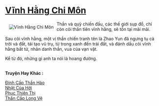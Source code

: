 <a href="https://truyenwiki.net/vinh-hang-chi-mon.35809/" title="Vĩnh Hằng Chi Môn"><h1>Vĩnh Hằng Chi Môn</h1></a><div style="display:table"><img align="right" style="float: left; padding: 10px;" src="https://truyenwiki.net/a/img/str/src/35809.jpg" alt="Vĩnh Hằng Chi Môn">Thần và quỷ chiến đấu, các thế giới sụp đổ, chỉ còn cõi thần tiên vĩnh hằng, sẽ tồn tại mãi mãi.<p></p> Sau cõi vĩnh hằng, một vị thần chiến tranh tên là Zhao Yun đã ngưng tụ cả trời và đất, tái tạo vũ trụ, từ trong xanh đến trái đất, và đánh dấu cõi vĩnh hằng bất tử, nhân danh thần, vua của vạn vật.<p></p> Kể từ đó, những gì anh ta nói là hoang đường.</div><p><br><b>Truyện Hay Khác :</b></p><a href="https://truyenwiki.net/dinh-cap-than-hao.36635/" alt="Đỉnh Cấp Thần Hào">Đỉnh Cấp Thần Hào</a><br/><a href="https://sangtacviet.wordpress.com/2020/10/22/nhat-cua-hoi/" alt="Nhặt Của Hời">Nhặt Của Hời</a><br/><a href="https://sangtacviet.wordpress.com/2020/10/22/phuc-thien-thi/" alt="Phục Thiên Thị">Phục Thiên Thị</a><br/><a href="https://github.com/nownovels/topcv/tree/master/truyenhay/35002" alt="Thần Cấp Long Vệ">Thần Cấp Long Vệ</a><br/>